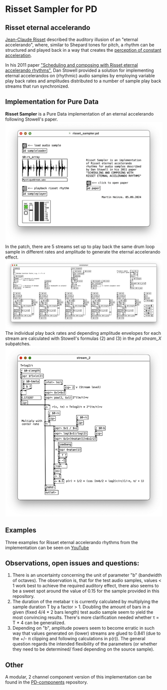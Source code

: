# Risset Sampler for PD

## Risset eternal accelerando
[Jean-Claude Risset](https://en.wikipedia.org/wiki/Jean-Claude_Risset) described the auditory illusion of an "eternal accelerando", where, similar to Shepard tones for pitch, a rhythm can be structured and played back in a way that creates the [perception of constant acceleration](https://pubs.aip.org/asa/jasa/article-abstract/80/3/961/680513/Pitch-and-rhythm-paradoxes-Comments-on-Auditory?redirectedFrom=fulltext).

In his 2011 paper ["Scheduling and composing with Risset eternal accelerando rhythms"](./assets/Stowell2011icmc.pdf), Dan Stowell provided a solution for implementing eternal accelerandos on (rhythmic) audio samples by employing variable play back rates and amplitudes distributed to a number of sample play back streams that run synchronized.

## Implementation for Pure Data
**Risset Sampler** is a Pure Data implementation of an eternal accelerando following Stowell's paper.
![risset_sampler.pd](./assets/risset_sampler.png)
In the patch, there are 5 streams set up to play back the same drum loop sample in different rates and amplitude to generate the eternal accelerando effect.
![pd sampleplayer](./assets/sampleplayer.png)
The individual play back rates and depending amplitude envelopes for each stream are calculated with Stowell's formulas (2) and (3) in the *pd stream_X* subpatches.
![pd stream](./assets/stream.png)

## Examples
Three examples for Risset eternal accelerando rhythms from the implementation can be seen on [YouTube](https://www.youtube.com/watch?v=EQGDyMw1bW8)

## Observations, open issues and questions:
1. There is an uncertainty concerning the unit of parameter "b" (bandwidth of octaves). The observation is, that for the test audio samples, values < 1 work best to achieve the required auditory effect, there also seems to be a sweet spot around the value of 0.15 for the sample provided in this repository.
2. The duration of the metabar τ is currently calculated by multiplying the sample duration T by a factor > 1. Doubling the amount of bars in a given (fixed 4/4 * 2 bars length) test audio sample seem to yield the most convincing results. There's more clarification needed whether τ = T * 4 can be generalized.
3. Depending on "b", amplitude powers seem to become erratic in such way that values generated on (lower) streams are glued to 0.841 (due to the +/- π clipping and following calculations in p(r)). The general question regards the intended flexibility of the parameters (or whether they need to be determined/ fixed depending on the source sample).

## Other
A modular, 2 channel component version of this implementation can be found in the [PD-components](https://github.com/devstermarts/PD-components/blob/main/various/jaycee.pd) repository.
